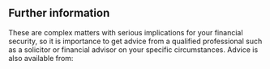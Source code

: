 ##  Further information

These are complex matters with serious implications for your financial
security, so it is importance to get advice from a qualified professional such
as a solicitor or financial advisor on your specific circumstances. Advice is
also available from:
